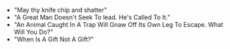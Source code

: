 - "May thy knife chip and shatter"
- "A Great Man Doesn't Seek To lead. He's Called To It."
- "An Animal Caught In A Trap Will Gnaw Off Its Own Leg To Escape. What Will You Do?"
- "When Is A Gift Not A Gift?"